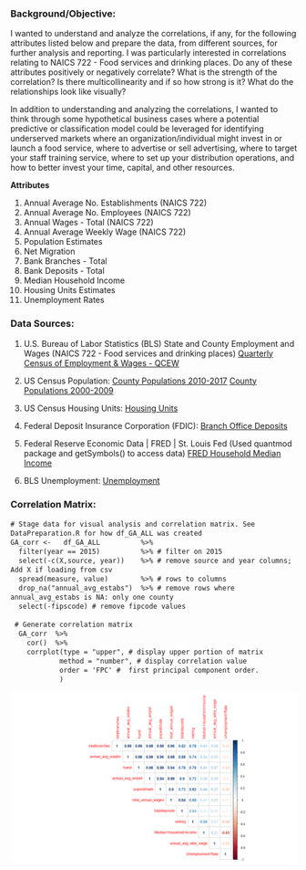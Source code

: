 ### Background/Objective:
I wanted to understand and analyze the correlations, if any, for the following attributes listed below and prepare the data, from different sources, for further analysis and reporting. I was particularly interested in correlations relating to NAICS 722 - Food services and drinking places. Do any of these attributes positively or negatively correlate? What is the strength of the correlation? Is there multicollinearity and if so how strong is it?  What do the relationships look like visually?  

In addition to understanding and analyzing the correlations, I wanted to think through some hypothetical business cases where a potential predictive or classification model could be leveraged for identifying underserved markets where an organization/individual might invest in or launch a food service, where to advertise or sell advertising, where to target your staff training service, where to set up your distribution operations, and how to better invest your time, capital, and other resources.

__Attributes__
1. Annual Average No. Establishments (NAICS 722)
1. Annual Average No. Employees (NAICS 722)
1. Annual Wages - Total (NAICS 722)
1. Annual Average Weekly Wage (NAICS 722)
1. Population Estimates      
1. Net Migration
1. Bank Branches - Total
1. Bank Deposits - Total
1. Median Household Income
1. Housing Units Estimates
1. Unemployment Rates

### Data Sources: 
1. U.S. Bureau of Labor Statistics (BLS)
State and County Employment and Wages (NAICS 722 - Food services and drinking places)
[Quarterly Census of Employment & Wages - QCEW](https://www.bls.gov/cew/datatoc.htm)
         
1. US Census Population:
[County Populations 2010-2017](https://www2.census.gov/programs-surveys/popest/datasets/2010-2017/counties/totals/)
[County Populations 2000-2009](https://www2.census.gov/programs-surveys/popest/datasets/2000-2009/counties/totals/)

1. US Census Housing Units: [Housing Units](https://www.census.gov/data/tables/2017/demo/popest/total-housing-units.html)
        
1. Federal Deposit Insurance Corporation (FDIC): [Branch Office Deposits](https://www5.fdic.gov/idasp/warp_download_all.asp)                    
1. Federal Reserve Economic Data | FRED | St. Louis Fed
(Used quantmod package and getSymbols() to access data)
[FRED Household Median Income ](https://fred.stlouisfed.org/)
         
1. BLS Unemployment:
[Unemployment](https://download.bls.gov/pub/time.series/la/)

### Correlation Matrix: 

````
# Stage data for visual analysis and correlation matrix. See DataPreparation.R for how df_GA_ALL was created
GA_corr <-   df_GA_ALL          %>%
  filter(year == 2015)          %>% # filter on 2015
  select(-c(X,source, year))    %>% # remove source and year columns; Add X if loading from csv
  spread(measure, value)        %>% # rows to columns
  drop_na("annual_avg_estabs")  %>% # remove rows where annual_avg_estabs is NA: only one county
  select(-fipscode) # remove fipcode values   
 
 # Generate correlation matrix
  GA_corr  %>%
    cor()  %>%
    corrplot(type = "upper", # display upper portion of matrix
            method = "number", # display correlation value
            order = 'FPC' #  first principal component order.
            ) 
 ```` 
![Georgia Correlation Matrix](/images/GeorgiaCorrelationMatrix.png)
